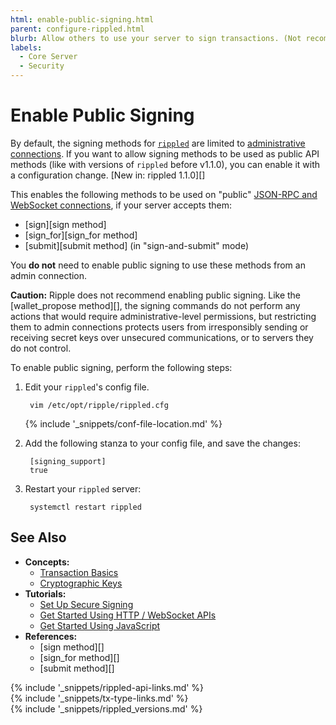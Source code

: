 ```yaml
---
html: enable-public-signing.html
parent: configure-rippled.html
blurb: Allow others to use your server to sign transactions. (Not recommended)
labels:
  - Core Server
  - Security
---
```

# Enable Public Signing

By default, the signing methods for [`rippled`](xrpl-servers.html) are limited to [administrative connections](admin-rippled-methods.html). If you want to allow signing methods to be used as public API methods (like with versions of `rippled` before v1.1.0), you can enable it with a configuration change. [New in: rippled 1.1.0][]

This enables the following methods to be used on "public" [JSON-RPC and WebSocket connections](get-started-using-http-websocket-apis.html), if your server accepts them:

- [sign][sign method]
- [sign_for][sign_for method]
- [submit][submit method] (in "sign-and-submit" mode)

You **do not** need to enable public signing to use these methods from an admin connection.

**Caution:** Ripple does not recommend enabling public signing. Like the [wallet_propose method][], the signing commands do not perform any actions that would require administrative-level permissions, but restricting them to admin connections protects users from irresponsibly sending or receiving secret keys over unsecured communications, or to servers they do not control.

To enable public signing, perform the following steps:

1. Edit your `rippled`'s config file.

        vim /etc/opt/ripple/rippled.cfg

    {% include '_snippets/conf-file-location.md' %}<!--_ -->

2. Add the following stanza to your config file, and save the changes:

        [signing_support]
        true

3. Restart your `rippled` server:

        systemctl restart rippled

## See Also

- **Concepts:**
    - [Transaction Basics](transaction-basics.html)
    - [Cryptographic Keys](cryptographic-keys.html)
- **Tutorials:**
    - [Set Up Secure Signing](set-up-secure-signing.html)
    - [Get Started Using HTTP / WebSocket APIs](get-started-using-http-websocket-apis.html)
    - [Get Started Using JavaScript](get-started-using-javascript.html)
- **References:**
    - [sign method][]
    - [sign_for method][]
    - [submit method][]


<!--{# common link defs #}-->
{% include '_snippets/rippled-api-links.md' %}			
{% include '_snippets/tx-type-links.md' %}			
{% include '_snippets/rippled_versions.md' %}
